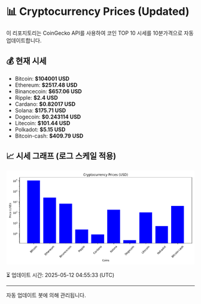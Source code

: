 
# 📊 Cryptocurrency Prices (Updated)

이 리포지토리는 CoinGecko API를 사용하여 코인 TOP 10 시세를 10분가격으로 자동 업데이트합니다.

## 💰 현재 시세
- Bitcoin: **$104001 USD**
- Ethereum: **$2517.48 USD**
- Binancecoin: **$657.06 USD**
- Ripple: **$2.4 USD**
- Cardano: **$0.82017 USD**
- Solana: **$175.71 USD**
- Dogecoin: **$0.243114 USD**
- Litecoin: **$101.44 USD**
- Polkadot: **$5.15 USD**
- Bitcoin-cash: **$409.79 USD**

## 📈 시세 그래프 (로그 스케일 적용)
![Crypto Prices](crypto_prices.png)

⏳ 업데이트 시간: 2025-05-12 04:55:33 (UTC)

---
자동 업데이트 봇에 의해 관리됩니다.
